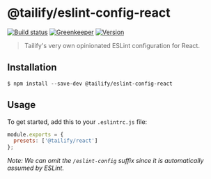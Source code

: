 # @tailify/eslint-config-react

[![Build status][build-status-image]][build-status-url]
[![Greenkeeper][greenkeeper-image]][greenkeeper-url]
[![Version][version-image]][version-url]

> Tailify's very own opinionated ESLint configuration for React.

## Installation

```
$ npm install --save-dev @tailify/eslint-config-react
```

## Usage

To get started, add this to your `.eslintrc.js` file:

```js
module.exports = {
  presets: ['@tailify/react']
};
```

*Note: We can omit the `/eslint-config` suffix since it is automatically assumed by ESLint.*

[build-status-image]: https://travis-ci.com/tailify/eslint-config-react.svg?branch=master
[build-status-url]: https://travis-ci.com/tailify/eslint-config-react

[greenkeeper-image]: https://badges.greenkeeper.io/tailify/eslint-config-react.svg
[greenkeeper-url]: https://greenkeeper.io

[version-image]: https://img.shields.io/npm/v/@tailify/eslint-config-react.svg
[version-url]: https://www.npmjs.com/package/@tailify/eslint-config-react
